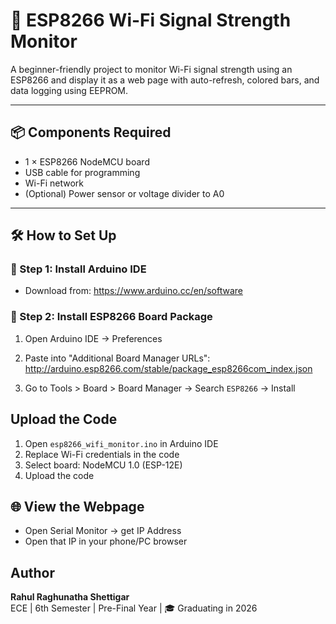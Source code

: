 # 📶 ESP8266 Wi-Fi Signal Strength Monitor

A beginner-friendly project to monitor Wi-Fi signal strength using an ESP8266 and display it as a web page with auto-refresh, colored bars, and data logging using EEPROM.

---

## 📦 Components Required
- 1 × ESP8266 NodeMCU board
- USB cable for programming
- Wi-Fi network
- (Optional) Power sensor or voltage divider to A0

---

## 🛠️ How to Set Up

### 🔹 Step 1: Install Arduino IDE
- Download from: https://www.arduino.cc/en/software

### 🔹 Step 2: Install ESP8266 Board Package
1. Open Arduino IDE → Preferences  
2. Paste into "Additional Board Manager URLs":  
http://arduino.esp8266.com/stable/package_esp8266com_index.json

3. Go to Tools > Board > Board Manager → Search `ESP8266` → Install

## Upload the Code

1. Open `esp8266_wifi_monitor.ino` in Arduino IDE  
2. Replace Wi-Fi credentials in the code  
3. Select board: NodeMCU 1.0 (ESP-12E)  
4. Upload the code


## 🌐 View the Webpage

- Open Serial Monitor → get IP Address  
- Open that IP in your phone/PC browser


##  Author  
**Rahul Raghunatha Shettigar**  
ECE | 6th Semester | Pre-Final Year | 🎓 Graduating in 2026
